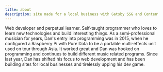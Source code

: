 ```yaml
---
title: about
description: site made for a local business with Gatsby SSG and Contentful
---
```




Web developer and perpetual learner.  Self-taught programmer who loves to learn new technologies and build interesting things. As a semi-professional musician for years, Dan's entry into programming was in 2015, when he configured a Raspberry Pi with Pure Data to be a portable multi-effects unit used on tour through Asia.  It worked great and Dan was hooked on programming and continues to build different music related programs.  Since last year, Dan has shifted his focus to web development and has been building sites for local businesses and tirelessly upping his dev game.
